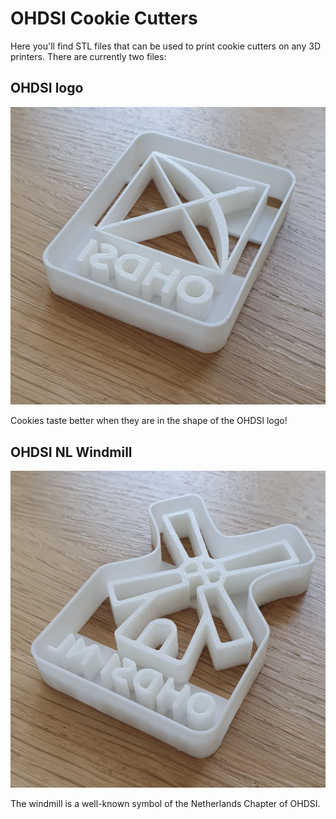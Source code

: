 # OHDSI Cookie Cutters

Here you'll find STL files that can be used to print cookie cutters on any 3D printers.
There are currently two files:

## OHDSI logo

![OHDSI logo cookie cutter](OHDSI_Logo.jpeg)

Cookies taste better when they are in the shape of the OHDSI logo!

## OHDSI NL Windmill

![OHDSI NL windmill cookie cutter](OHDSI_NL_Windmill.jpeg)

The windmill is a well-known symbol of the Netherlands Chapter of OHDSI.
